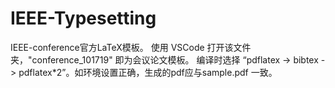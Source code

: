 # IEEE-Typesetting
IEEE-conference官方LaTeX模板。
使用 VSCode 打开该文件夹，"conference_101719" 即为会议论文模板。
编译时选择 “pdflatex -> bibtex -> pdflatex*2”。如环境设置正确，生成的pdf应与sample.pdf 一致。

